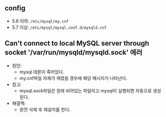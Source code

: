 ## config

- 5.6 이하: `/etc/mysql/my.cnf`
- 5.7 이상: `/etc/mysql/mysql.conf.d/mysqld.cnf`

## Can't connect to local MySQL server through socket '/var/run/mysqld/mysqld.sock' 에러

- 원인:
  - mysql 데몬이 죽어있다.
  - my.cnf파일 자체가 깨졌을 경우에 해당 메시지가 나타난다.
- 참고:
  - mysql.sock파일은 원래 비어있는 파일이고 mysql이 실행되면 자동으로 생성된다.
- 해결책:
  - 완전 삭제 후 재설치를 한다.
